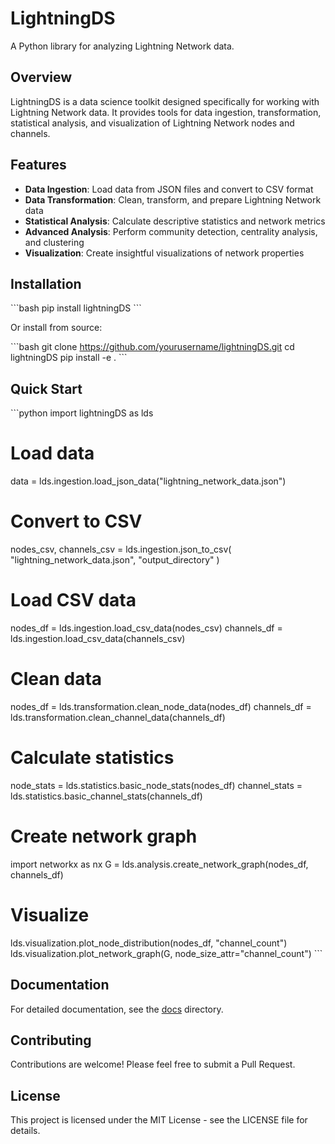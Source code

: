 
# LightningDS

A Python library for analyzing Lightning Network data.

## Overview

LightningDS is a data science toolkit designed specifically for working with Lightning Network data. It provides tools for data ingestion, transformation, statistical analysis, and visualization of Lightning Network nodes and channels.

## Features

- **Data Ingestion**: Load data from JSON files and convert to CSV format
- **Data Transformation**: Clean, transform, and prepare Lightning Network data
- **Statistical Analysis**: Calculate descriptive statistics and network metrics
- **Advanced Analysis**: Perform community detection, centrality analysis, and clustering
- **Visualization**: Create insightful visualizations of network properties

## Installation

\`\`\`bash
pip install lightningDS
\`\`\`

Or install from source:

\`\`\`bash
git clone https://github.com/yourusername/lightningDS.git
cd lightningDS
pip install -e .
\`\`\`

## Quick Start

\`\`\`python
import lightningDS as lds

# Load data
data = lds.ingestion.load_json_data("lightning_network_data.json")

# Convert to CSV
nodes_csv, channels_csv = lds.ingestion.json_to_csv(
    "lightning_network_data.json", "output_directory"
)

# Load CSV data
nodes_df = lds.ingestion.load_csv_data(nodes_csv)
channels_df = lds.ingestion.load_csv_data(channels_csv)

# Clean data
nodes_df = lds.transformation.clean_node_data(nodes_df)
channels_df = lds.transformation.clean_channel_data(channels_df)

# Calculate statistics
node_stats = lds.statistics.basic_node_stats(nodes_df)
channel_stats = lds.statistics.basic_channel_stats(channels_df)

# Create network graph
import networkx as nx
G = lds.analysis.create_network_graph(nodes_df, channels_df)

# Visualize
lds.visualization.plot_node_distribution(nodes_df, "channel_count")
lds.visualization.plot_network_graph(G, node_size_attr="channel_count")
\`\`\`

## Documentation

For detailed documentation, see the [docs](docs/) directory.

## Contributing

Contributions are welcome! Please feel free to submit a Pull Request.

## License

This project is licensed under the MIT License - see the LICENSE file for details.
